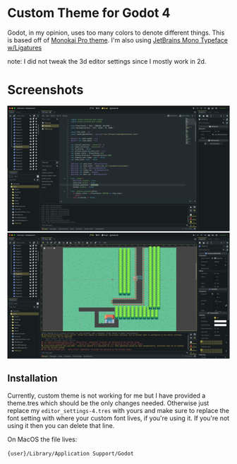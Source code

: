 # Custom Theme for Godot 4
Godot, in my opinion, uses too many colors to denote different things. This is based off of [Monokai Pro theme](https://monokai.pro/). I'm also using [JetBrains Mono Typeface w/Ligatures](https://www.jetbrains.com/lp/mono/)

note: I did not tweak the 3d editor settings since I mostly work in 2d.

# Screenshots

![basic editor with code](/screenshots/code-editor-1.png)
![basic 2d scene](/screenshots/2d-editor.png)

## Installation

Currently, custom theme is not working for me but I have provided a theme.tres which should be the only changes needed. Otherwise just replace my `editor_settings-4.tres` with yours and make sure to replace the font setting with where your custom font lives, if you're using it. If you're not using it then you can delete that line.

On MacOS the file lives:

 ```{user}/Library/Application Support/Godot```